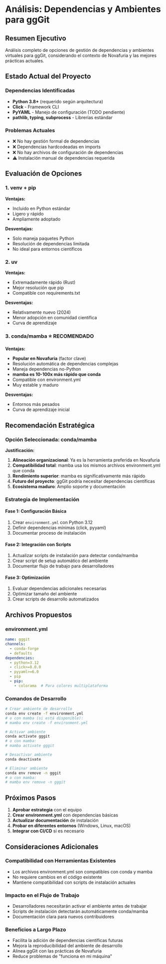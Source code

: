 # Análisis: Dependencias y Ambientes para ggGit

## Resumen Ejecutivo

Análisis completo de opciones de gestión de dependencias y ambientes virtuales para ggGit, considerando el contexto de Novafuria y las mejores prácticas actuales.

## Estado Actual del Proyecto

### Dependencias Identificadas
- **Python 3.8+** (requerido según arquitectura)
- **Click** - Framework CLI
- **PyYAML** - Manejo de configuración (TODO pendiente)
- **pathlib, typing, subprocess** - Librerías estándar

### Problemas Actuales
- ❌ No hay gestión formal de dependencias
- ❌ Dependencias hardcodeadas en imports
- ❌ No hay archivos de configuración de dependencias
- ⚠️ Instalación manual de dependencias requerida

## Evaluación de Opciones

### 1. venv + pip
**Ventajas:**
- Incluido en Python estándar
- Ligero y rápido
- Ampliamente adoptado

**Desventajas:**
- Solo maneja paquetes Python
- Resolución de dependencias limitada
- No ideal para entornos científicos

### 2. uv
**Ventajas:**
- Extremadamente rápido (Rust)
- Mejor resolución que pip
- Compatible con requirements.txt

**Desventajas:**
- Relativamente nuevo (2024)
- Menor adopción en comunidad científica
- Curva de aprendizaje

### 3. conda/mamba ⭐ RECOMENDADO
**Ventajas:**
- **Popular en Novafuria** (factor clave)
- Resolución automática de dependencias complejas
- Maneja dependencias no-Python
- **mamba es 10-100x más rápido que conda**
- Compatible con environment.yml
- Muy estable y maduro

**Desventajas:**
- Entornos más pesados
- Curva de aprendizaje inicial

## Recomendación Estratégica

### Opción Seleccionada: conda/mamba

**Justificación:**
1. **Alineación organizacional**: Ya es la herramienta preferida en Novafuria
2. **Compatibilidad total**: mamba usa los mismos archivos environment.yml que conda
3. **Rendimiento superior**: mamba es significativamente más rápido
4. **Futuro del proyecto**: ggGit podría necesitar dependencias científicas
5. **Ecosistema maduro**: Amplio soporte y documentación

### Estrategia de Implementación

#### Fase 1: Configuración Básica
1. Crear `environment.yml` con Python 3.12
2. Definir dependencias mínimas (click, pyyaml)
3. Documentar proceso de instalación

#### Fase 2: Integración con Scripts
1. Actualizar scripts de instalación para detectar conda/mamba
2. Crear script de setup automático del ambiente
3. Documentar flujo de trabajo para desarrolladores

#### Fase 3: Optimización
1. Evaluar dependencias adicionales necesarias
2. Optimizar tamaño del ambiente
3. Crear scripts de desarrollo automatizados

## Archivos Propuestos

### environment.yml
```yaml
name: gggit
channels:
  - conda-forge
  - defaults
dependencies:
  - python=3.12
  - click>=8.0.0
  - pyyaml>=6.0
  - pip
  - pip:
    - colorama  # Para colores multiplataforma
```

### Comandos de Desarrollo
```bash
# Crear ambiente de desarrollo
conda env create -f environment.yml
# o con mamba (si está disponible):
# mamba env create -f environment.yml

# Activar ambiente
conda activate gggit
# o con mamba:
# mamba activate gggit

# Desactivar ambiente
conda deactivate

# Eliminar ambiente
conda env remove -n gggit
# o con mamba:
# mamba env remove -n gggit
```

## Próximos Pasos

1. **Aprobar estrategia** con el equipo
2. **Crear environment.yml** con dependencias básicas
3. **Actualizar documentación** de instalación
4. **Probar en diferentes entornos** (Windows, Linux, macOS)
5. **Integrar con CI/CD** si es necesario

## Consideraciones Adicionales

### Compatibilidad con Herramientas Existentes
- Los archivos environment.yml son compatibles con conda y mamba
- No requiere cambios en el código existente
- Mantiene compatibilidad con scripts de instalación actuales

### Impacto en el Flujo de Trabajo
- Desarrolladores necesitarán activar el ambiente antes de trabajar
- Scripts de instalación detectarán automáticamente conda/mamba
- Documentación clara para nuevos contribuidores

### Beneficios a Largo Plazo
- Facilita la adición de dependencias científicas futuras
- Mejora la reproducibilidad del ambiente de desarrollo
- Alinea ggGit con las prácticas de Novafuria
- Reduce problemas de "funciona en mi máquina"
